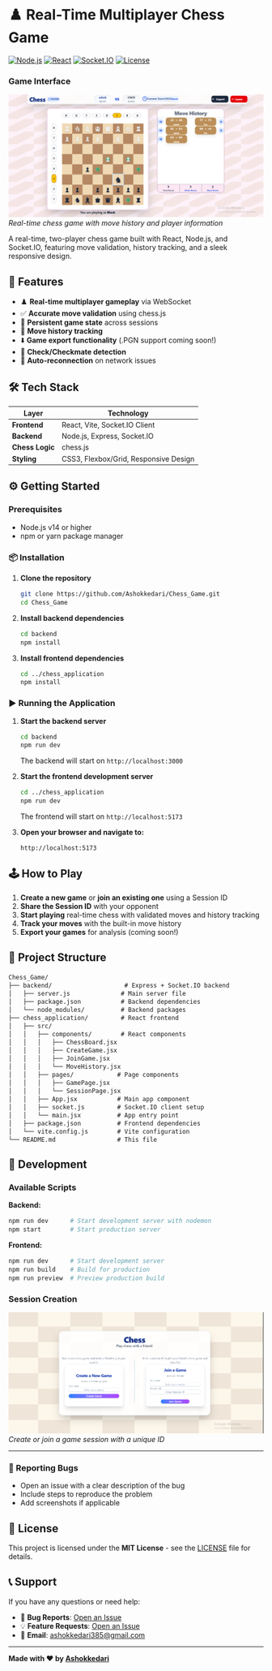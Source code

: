 # ♟️ Real-Time Multiplayer Chess Game

[![Node.js](https://img.shields.io/badge/Node.js-16+-green.svg)](https://nodejs.org/)
[![React](https://img.shields.io/badge/React-18+-blue.svg)](https://reactjs.org/)
[![Socket.IO](https://img.shields.io/badge/Socket.IO-4+-orange.svg)](https://socket.io/)
[![License](https://img.shields.io/badge/License-MIT-yellow.svg)](LICENSE)

### Game Interface
![Game Interface](images/game_interface.png)
*Real-time chess game with move history and player information*

A real-time, two-player chess game built with React, Node.js, and Socket.IO, featuring move validation, history tracking, and a sleek responsive design.



## 🚀 Features

- ♟️ **Real-time multiplayer gameplay** via WebSocket
- ✅ **Accurate move validation** using chess.js
- 💾 **Persistent game state** across sessions
- 📜 **Move history tracking**
- ⬇️ **Game export functionality** (.PGN support coming soon!)
- 🎯 **Check/Checkmate detection**
- 🔄 **Auto-reconnection** on network issues

## 🛠 Tech Stack

| Layer | Technology |
|-------|------------|
| **Frontend** | React, Vite, Socket.IO Client |
| **Backend** | Node.js, Express, Socket.IO |
| **Chess Logic** | chess.js |
| **Styling** | CSS3, Flexbox/Grid, Responsive Design |

## ⚙️ Getting Started

### Prerequisites

- Node.js v14 or higher
- npm or yarn package manager

### 📦 Installation

1. **Clone the repository**
   ```bash
   git clone https://github.com/Ashokkedari/Chess_Game.git
   cd Chess_Game
   ```

2. **Install backend dependencies**
   ```bash
   cd backend
   npm install
   ```

3. **Install frontend dependencies**
   ```bash
   cd ../chess_application
   npm install
   ```

### ▶️ Running the Application

1. **Start the backend server**
   ```bash
   cd backend
   npm run dev
   ```
   The backend will start on `http://localhost:3000`

2. **Start the frontend development server**
   ```bash
   cd ../chess_application
   npm run dev
   ```
   The frontend will start on `http://localhost:5173`

3. **Open your browser and navigate to:**
   ```
   http://localhost:5173
   ```

## 🕹️ How to Play

1. **Create a new game** or **join an existing one** using a Session ID
2. **Share the Session ID** with your opponent
3. **Start playing** real-time chess with validated moves and history tracking
4. **Track your moves** with the built-in move history
5. **Export your games** for analysis (coming soon!)

## 📁 Project Structure

```
Chess_Game/
├── backend/                    # Express + Socket.IO backend
│   ├── server.js              # Main server file
│   ├── package.json           # Backend dependencies
│   └── node_modules/          # Backend packages
├── chess_application/         # React frontend
│   ├── src/
│   │   ├── components/        # React components
│   │   │   ├── ChessBoard.jsx
│   │   │   ├── CreateGame.jsx
│   │   │   ├── JoinGame.jsx
│   │   │   └── MoveHistory.jsx
│   │   ├── pages/            # Page components
│   │   │   ├── GamePage.jsx
│   │   │   └── SessionPage.jsx
│   │   ├── App.jsx           # Main app component
│   │   ├── socket.js         # Socket.IO client setup
│   │   └── main.jsx          # App entry point
│   ├── package.json          # Frontend dependencies
│   └── vite.config.js        # Vite configuration
└── README.md                 # This file
```

## 🔧 Development

### Available Scripts

**Backend:**
```bash
npm run dev      # Start development server with nodemon
npm start        # Start production server
```

**Frontend:**
```bash
npm run dev      # Start development server
npm run build    # Build for production
npm run preview  # Preview production build
```

### Session Creation
![Session Creation](images/session_interface.png)
*Create or join a game session with a unique ID*

---

### 🐛 Reporting Bugs

- Open an issue with a clear description of the bug
- Include steps to reproduce the problem
- Add screenshots if applicable

## 📝 License

This project is licensed under the **MIT License** - see the [LICENSE](LICENSE) file for details.


## 📞 Support

If you have any questions or need help:

- 🐛 **Bug Reports**: [Open an Issue](https://github.com/Ashokkedari/Chess_Game/issues)
- 💡 **Feature Requests**: [Open an Issue](https://github.com/Ashokkedari/Chess_Game/issues)
- 📧 **Email**: ashokkedari385@gmail.com

---

**Made with ❤️ by [Ashokkedari](https://github.com/Ashokkedari)**
